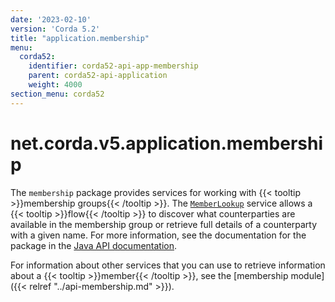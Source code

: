 ```yaml
---
date: '2023-02-10'
version: 'Corda 5.2'
title: "application.membership"
menu:
  corda52:
    identifier: corda52-api-app-membership
    parent: corda52-api-application
    weight: 4000
section_menu: corda52
---
```

# net.corda.v5.application.membership
The `membership` package provides services for working with {{< tooltip >}}membership groups{{< /tooltip >}}. The <a href="/en/api-ref/corda/{{<version-num>}}/net/corda/v5/application/membership/MemberLookup.html" target="_blank">`MemberLookup`</a> service allows a {{< tooltip >}}flow{{< /tooltip >}} to discover what counterparties are available in the membership group or retrieve full details of a counterparty with a given name. For more information, see the documentation for the package in the <a href="/en/api-ref/corda/{{<version-num>}}/net/corda/v5/application/membership/package-summary.html" target=" blank">Java API documentation</a>.

For information about other services that you can use to retrieve information about a {{< tooltip >}}member{{< /tooltip >}}, see the [membership module]({{< relref "../api-membership.md" >}}).
